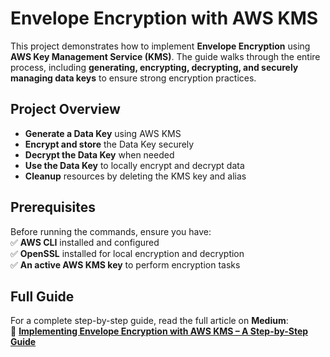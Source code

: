
# **Envelope Encryption with AWS KMS**  

This project demonstrates how to implement **Envelope Encryption** using **AWS Key Management Service (KMS)**. The guide walks through the entire process, including **generating, encrypting, decrypting, and securely managing data keys** to ensure strong encryption practices.  

## **Project Overview**  

- **Generate a Data Key** using AWS KMS  
- **Encrypt and store** the Data Key securely  
- **Decrypt the Data Key** when needed  
- **Use the Data Key** to locally encrypt and decrypt data  
- **Cleanup** resources by deleting the KMS key and alias  

## **Prerequisites**  

Before running the commands, ensure you have:  
✅ **AWS CLI** installed and configured  
✅ **OpenSSL** installed for local encryption and decryption  
✅ **An active AWS KMS key** to perform encryption tasks  

## **Full Guide**  

For a complete step-by-step guide, read the full article on **Medium**:  
🔗 **[Implementing Envelope Encryption with AWS KMS – A Step-by-Step Guide](https://medium.com/@noble-antwi/implementing-envelope-encryption-with-aws-kms-a-step-by-step-guide-91fda46879c4)**  

